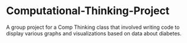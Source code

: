 # Computational-Thinking-Project
A group project for a Comp Thinking class that involved writing code to display various graphs and visualizations based on data about diabetes.
